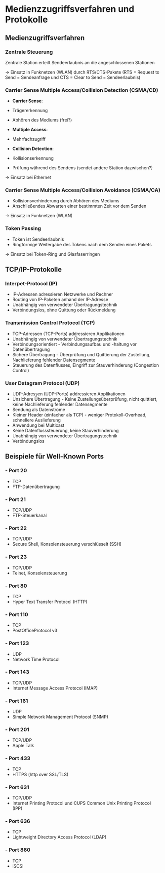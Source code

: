 # Medienzzugriffsverfahren und Protokolle

## Medienzugriffsverfahren

### Zentrale Steuerung

Zentrale Station erteilt Sendeerlaubnis an die angeschlossenen Stationen

-> Einsatz in Funknetzen (WLAN) durch RTS/CTS-Pakete (RTS = Request to Send = Sendeanfrage und CTS = Clear to Send = Sendeerlaubnis)

### Carrier Sense Multiple Access/Collision Detection (CSMA/CD)

- **Carrier Sense**:
- Trägererkennung
- Abhören des Mediums (frei?)

- **Multiple Access**:
- Mehrfachzugriff

- **Collision Detection**:
- Kollisionserkennung
- Prüfung während des Sendens (sendet andere Station dazwischen?)

-> Einsatz bei Ethernet

### Carrier Sense Multiple Access/Collision Avoidance (CSMA/CA)

- Kollisionsverhinderung durch Abhören des Mediums
- Anschließendes Abwarten einer bestimmten Zeit vor dem Senden

-> Einsatz in Funknetzen (WLAN)

### Token Passing

- Token ist Sendeerlaubnis
- Ringförmige Weitergabe des Tokens nach dem Senden eines Pakets

-> Einsatz bei Token-Ring und Glasfaserringen


## TCP/IP-Protokolle

### Interpet-Protocol (IP)

- IP-Adressen adressieren Netzwerke und Rechner
- Routing von IP-Paketen anhand der IP-Adresse
- Unabhängig von verwendeter Übertragungstechnik
- Verbindungslos, ohne Quittung oder Rückmeldung

### Transmission Control Protocol (TCP)

- TCP-Adressen (TCP-Ports) addressieren Applikationen
- Unabhängig von verwendeter Übertragungstechnik
- Verbindungsorientiert - Verbindungsaufbau und -haltung vor Datenübertragung
- Sichere Übertragung - Überprüfung und Quittierung der Zustellung, Nachlieferung fehlender Datensegmente
- Steuerung des Datenflusses, Eingriff zur Stauverhinderung (Congestion Control)

### User Datagram Protocol (UDP)

- UDP-Adressen (UDP-Ports) addressieren Applikationen
- Unsichere Übertragung - Keine Zustellungsüberprüfung, nicht quittiert, keine Nachlieferung fehlender Datensegmente
- Sendung als Datenströme
- Kleiner Header (einfacher als TCP) - weniger Protokoll-Overhead, schnellere Auslieferung
- Anwendung bei Multicast
- Keine Datenflusssteuerung, keine Stauverhinderung
- Unabhängig von verwendeter Übertragungstechnik
- Verbindungslos


## Beispiele für Well-Known Ports

### - Port 20
- TCP
- FTP-Datenübertragung

### - Port 21
- TCP/UDP
- FTP-Steuerkanal

### - Port 22
- TCP/UDP
- Secure Shell, Konsolensteuerung verschlüsselt (SSH)

### - Port 23
- TCP/UDP
- Telnet, Konsolensteuerung

### - Port 80
- TCP
- Hyper Text Transfer Protocol (HTTP)

### - Port 110
- TCP
- PostOfficeProtocol v3

### - Port 123
- UDP
- Network Time Protocol

### - Port 143
- TCP/UDP
- Internet Message Access Protocol (IMAP)

### - Port 161
- UDP
- Simple Network Management Protocol (SNMP)

### - Port 201
- TCP/UDP
- Apple Talk

### - Port 433
- TCP
- HTTPS (http over SSL/TLS)

### - Port 631
- TCP/UDP
- Internet Printing Protocol und CUPS Common Unix Printing Protocol (IPP)

### - Port 636
- TCP
- Lightweight Directory Access Protocol (LDAP)

### - Port 860
- TCP
- iSCSI

